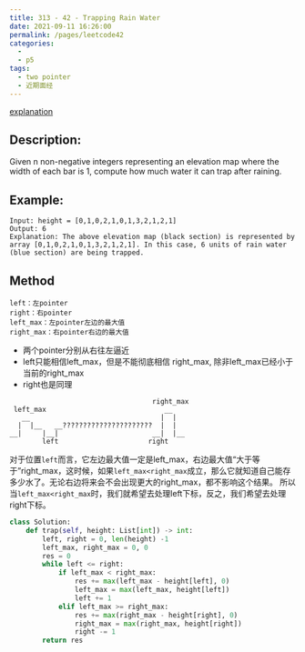```yaml
---
title: 313 - 42 - Trapping Rain Water
date: 2021-09-11 16:26:00
permalink: /pages/leetcode42
categories:
  - 
  - p5
tags:
  - two pointer
  - 近期面经
---
```

[explanation](https://leetcode-cn.com/problems/trapping-rain-water/solution/jie-yu-shui-by-leetcode/327718/)

## Description:
Given n non-negative integers representing an elevation map where the width of each bar is 1, compute how much water it can trap after raining.

 

## Example:
```
Input: height = [0,1,0,2,1,0,1,3,2,1,2,1]
Output: 6
Explanation: The above elevation map (black section) is represented by array [0,1,0,2,1,0,1,3,2,1,2,1]. In this case, 6 units of rain water (blue section) are being trapped.
```

## Method

```
left：左pointer
right：右pointer
left_max：左pointer左边的最大值
right_max：右pointer右边的最大值
```
- 两个pointer分别从右往左逼近
- left只能相信left_max，但是不能彻底相信 right_max, 除非left_max已经小于当前的right_max
- right也是同理
```
                                   right_max
 left_max                             __
   __                                |  |
  |  |__   __??????????????????????  |  |
__|     |__|                       __|  |__
        left                      right
```

对于位置`left`而言，它左边最大值一定是left_max，右边最大值“大于等于”right_max，这时候，如果`left_max<right_max`成立，那么它就知道自己能存多少水了。无论右边将来会不会出现更大的right_max，都不影响这个结果。 所以当`left_max<right_max`时，我们就希望去处理left下标，反之，我们希望去处理right下标。

```python
class Solution:
    def trap(self, height: List[int]) -> int:
        left, right = 0, len(height) -1
        left_max, right_max = 0, 0
        res = 0
        while left <= right:
            if left_max < right_max:
                res += max(left_max - height[left], 0)
                left_max = max(left_max, height[left])
                left += 1
            elif left_max >= right_max:
                res += max(right_max - height[right], 0)
                right_max = max(right_max, height[right])
                right -= 1
        return res
```